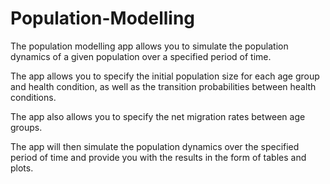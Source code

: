 # Population-Modelling

The population modelling app allows you to simulate the population dynamics of a given population over a specified period of time. 

The app allows you to specify the initial population size for each age group and health condition, as well as the transition probabilities between health conditions.
             
The app also allows you to specify the net migration rates between age groups. 
             
The app will then simulate the population dynamics over the specified period of time and provide you with the results in the form of tables and plots.

